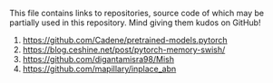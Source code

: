 This file contains links to repositories, source code of which may be partially used in this repository. Mind giving them kudos on GitHub!

1. https://github.com/Cadene/pretrained-models.pytorch
1. https://blog.ceshine.net/post/pytorch-memory-swish/
1. https://github.com/digantamisra98/Mish
1. https://github.com/mapillary/inplace_abn

